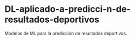 # DL-aplicado-a-predicci-n-de-resultados-deportivos
Modelos de ML para la predicción de resultados deportivos.
